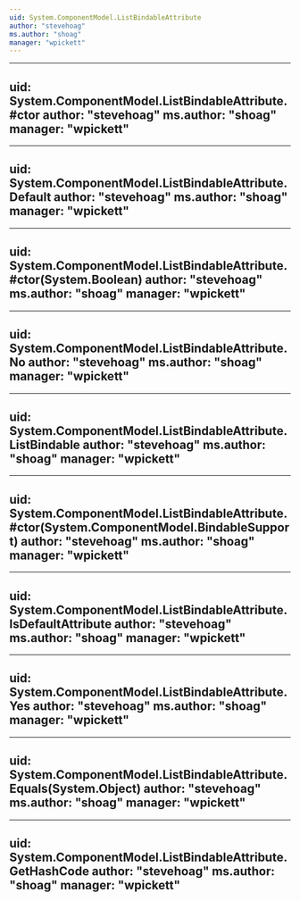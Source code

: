 ```yaml
---
uid: System.ComponentModel.ListBindableAttribute
author: "stevehoag"
ms.author: "shoag"
manager: "wpickett"
---
```


---
uid: System.ComponentModel.ListBindableAttribute.#ctor
author: "stevehoag"
ms.author: "shoag"
manager: "wpickett"
---

---
uid: System.ComponentModel.ListBindableAttribute.Default
author: "stevehoag"
ms.author: "shoag"
manager: "wpickett"
---

---
uid: System.ComponentModel.ListBindableAttribute.#ctor(System.Boolean)
author: "stevehoag"
ms.author: "shoag"
manager: "wpickett"
---

---
uid: System.ComponentModel.ListBindableAttribute.No
author: "stevehoag"
ms.author: "shoag"
manager: "wpickett"
---

---
uid: System.ComponentModel.ListBindableAttribute.ListBindable
author: "stevehoag"
ms.author: "shoag"
manager: "wpickett"
---

---
uid: System.ComponentModel.ListBindableAttribute.#ctor(System.ComponentModel.BindableSupport)
author: "stevehoag"
ms.author: "shoag"
manager: "wpickett"
---

---
uid: System.ComponentModel.ListBindableAttribute.IsDefaultAttribute
author: "stevehoag"
ms.author: "shoag"
manager: "wpickett"
---

---
uid: System.ComponentModel.ListBindableAttribute.Yes
author: "stevehoag"
ms.author: "shoag"
manager: "wpickett"
---

---
uid: System.ComponentModel.ListBindableAttribute.Equals(System.Object)
author: "stevehoag"
ms.author: "shoag"
manager: "wpickett"
---

---
uid: System.ComponentModel.ListBindableAttribute.GetHashCode
author: "stevehoag"
ms.author: "shoag"
manager: "wpickett"
---
